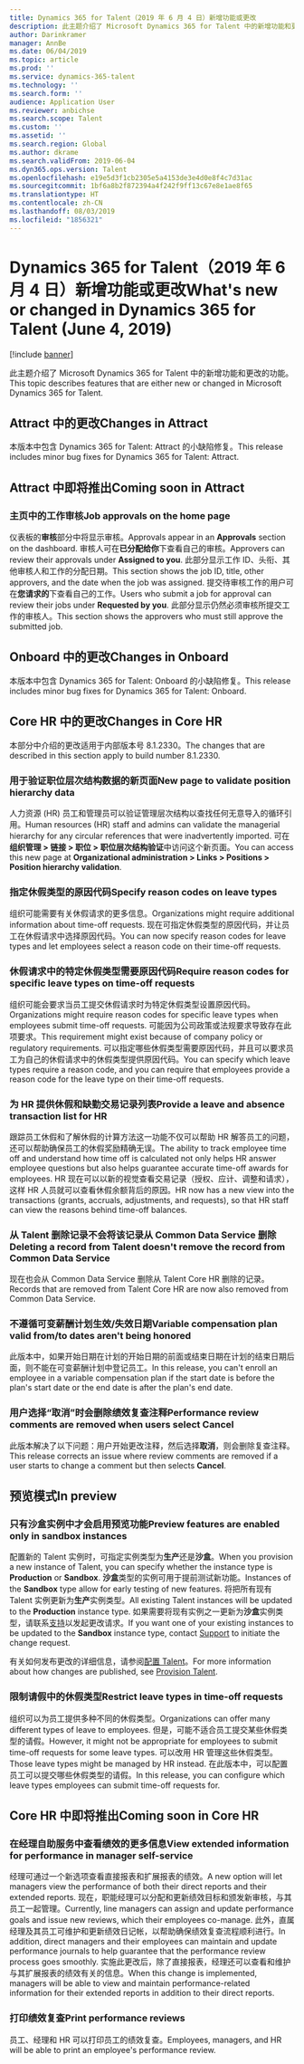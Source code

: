 ```yaml
---
title: Dynamics 365 for Talent（2019 年 6 月 4 日）新增功能或更改
description: 此主题介绍了 Microsoft Dynamics 365 for Talent 中的新增功能和更改的功能。
author: Darinkramer
manager: AnnBe
ms.date: 06/04/2019
ms.topic: article
ms.prod: ''
ms.service: dynamics-365-talent
ms.technology: ''
ms.search.form: ''
audience: Application User
ms.reviewer: anbichse
ms.search.scope: Talent
ms.custom: ''
ms.assetid: ''
ms.search.region: Global
ms.author: dkrame
ms.search.validFrom: 2019-06-04
ms.dyn365.ops.version: Talent
ms.openlocfilehash: e19e5d3f1cb2305e5a4153de3e4d0e8f4c7d31ac
ms.sourcegitcommit: 1bf6a8b2f872394a4f242f9ff13c67e8e1ae8f65
ms.translationtype: HT
ms.contentlocale: zh-CN
ms.lasthandoff: 08/03/2019
ms.locfileid: "1856321"
---
```

# <a name="whats-new-or-changed-in-dynamics-365-for-talent-june-4-2019"></a><span data-ttu-id="887c5-103">Dynamics 365 for Talent（2019 年 6 月 4 日）新增功能或更改</span><span class="sxs-lookup"><span data-stu-id="887c5-103">What's new or changed in Dynamics 365 for Talent (June 4, 2019)</span></span>

[!include [banner](includes/banner.md)]

<span data-ttu-id="887c5-104">此主题介绍了 Microsoft Dynamics 365 for Talent 中的新增功能和更改的功能。</span><span class="sxs-lookup"><span data-stu-id="887c5-104">This topic describes features that are either new or changed in Microsoft Dynamics 365 for Talent.</span></span>

## <a name="changes-in-attract"></a><span data-ttu-id="887c5-105">Attract 中的更改</span><span class="sxs-lookup"><span data-stu-id="887c5-105">Changes in Attract</span></span>

<span data-ttu-id="887c5-106">本版本中包含 Dynamics 365 for Talent: Attract 的小缺陷修复。</span><span class="sxs-lookup"><span data-stu-id="887c5-106">This release includes minor bug fixes for Dynamics 365 for Talent: Attract.</span></span>

## <a name="coming-soon-in-attract"></a><span data-ttu-id="887c5-107">Attract 中即将推出</span><span class="sxs-lookup"><span data-stu-id="887c5-107">Coming soon in Attract</span></span>

### <a name="job-approvals-on-the-home-page"></a><span data-ttu-id="887c5-108">主页中的工作审核</span><span class="sxs-lookup"><span data-stu-id="887c5-108">Job approvals on the home page</span></span>

<span data-ttu-id="887c5-109">仪表板的**审核**部分中将显示审核。</span><span class="sxs-lookup"><span data-stu-id="887c5-109">Approvals appear in an **Approvals** section on the dashboard.</span></span> <span data-ttu-id="887c5-110">审核人可在**已分配给你**下查看自己的审核。</span><span class="sxs-lookup"><span data-stu-id="887c5-110">Approvers can review their approvals under **Assigned to you**.</span></span> <span data-ttu-id="887c5-111">此部分显示工作 ID、头衔、其他审核人和工作的分配日期。</span><span class="sxs-lookup"><span data-stu-id="887c5-111">This section shows the job ID, title, other approvers, and the date when the job was assigned.</span></span> <span data-ttu-id="887c5-112">提交待审核工作的用户可在**您请求的**下查看自己的工作。</span><span class="sxs-lookup"><span data-stu-id="887c5-112">Users who submit a job for approval can review their jobs under **Requested by you**.</span></span> <span data-ttu-id="887c5-113">此部分显示仍然必须审核所提交工作的审核人。</span><span class="sxs-lookup"><span data-stu-id="887c5-113">This section shows the approvers who must still approve the submitted job.</span></span>

## <a name="changes-in-onboard"></a><span data-ttu-id="887c5-114">Onboard 中的更改</span><span class="sxs-lookup"><span data-stu-id="887c5-114">Changes in Onboard</span></span>

<span data-ttu-id="887c5-115">本版本中包含 Dynamics 365 for Talent: Onboard 的小缺陷修复。</span><span class="sxs-lookup"><span data-stu-id="887c5-115">This release includes minor bug fixes for Dynamics 365 for Talent: Onboard.</span></span>

## <a name="changes-in-core-hr"></a><span data-ttu-id="887c5-116">Core HR 中的更改</span><span class="sxs-lookup"><span data-stu-id="887c5-116">Changes in Core HR</span></span>

<span data-ttu-id="887c5-117">本部分中介绍的更改适用于内部版本号 8.1.2330。</span><span class="sxs-lookup"><span data-stu-id="887c5-117">The changes that are described in this section apply to build number 8.1.2330.</span></span>

### <a name="new-page-to-validate-position-hierarchy-data"></a><span data-ttu-id="887c5-118">用于验证职位层次结构数据的新页面</span><span class="sxs-lookup"><span data-stu-id="887c5-118">New page to validate position hierarchy data</span></span>

<span data-ttu-id="887c5-119">人力资源 (HR) 员工和管理员可以验证管理层次结构以查找任何无意导入的循环引用。</span><span class="sxs-lookup"><span data-stu-id="887c5-119">Human resources (HR) staff and admins can validate the managerial hierarchy for any circular references that were inadvertently imported.</span></span> <span data-ttu-id="887c5-120">可在**组织管理 \> 链接 \> 职位 \> 职位层次结构验证**中访问这个新页面。</span><span class="sxs-lookup"><span data-stu-id="887c5-120">You can access this new page at **Organizational administration \> Links \> Positions \> Position hierarchy validation**.</span></span>

### <a name="specify-reason-codes-on-leave-types"></a><span data-ttu-id="887c5-121">指定休假类型的原因代码</span><span class="sxs-lookup"><span data-stu-id="887c5-121">Specify reason codes on leave types</span></span>

<span data-ttu-id="887c5-122">组织可能需要有关休假请求的更多信息。</span><span class="sxs-lookup"><span data-stu-id="887c5-122">Organizations might require additional information about time-off requests.</span></span> <span data-ttu-id="887c5-123">现在可指定休假类型的原因代码，并让员工在休假请求中选择原因代码。</span><span class="sxs-lookup"><span data-stu-id="887c5-123">You can now specify reason codes for leave types and let employees select a reason code on their time-off requests.</span></span>

### <a name="require-reason-codes-for-specific-leave-types-on-time-off-requests"></a><span data-ttu-id="887c5-124">休假请求中的特定休假类型需要原因代码</span><span class="sxs-lookup"><span data-stu-id="887c5-124">Require reason codes for specific leave types on time-off requests</span></span>

<span data-ttu-id="887c5-125">组织可能会要求当员工提交休假请求时为特定休假类型设置原因代码。</span><span class="sxs-lookup"><span data-stu-id="887c5-125">Organizations might require reason codes for specific leave types when employees submit time-off requests.</span></span> <span data-ttu-id="887c5-126">可能因为公司政策或法规要求导致存在此项要求。</span><span class="sxs-lookup"><span data-stu-id="887c5-126">This requirement might exist because of company policy or regulatory requirements.</span></span> <span data-ttu-id="887c5-127">可以指定哪些休假类型需要原因代码，并且可以要求员工为自己的休假请求中的休假类型提供原因代码。</span><span class="sxs-lookup"><span data-stu-id="887c5-127">You can specify which leave types require a reason code, and you can require that employees provide a reason code for the leave type on their time-off requests.</span></span>

### <a name="provide-a-leave-and-absence-transaction-list-for-hr"></a><span data-ttu-id="887c5-128">为 HR 提供休假和缺勤交易记录列表</span><span class="sxs-lookup"><span data-stu-id="887c5-128">Provide a leave and absence transaction list for HR</span></span>

<span data-ttu-id="887c5-129">跟踪员工休假和了解休假的计算方法这一功能不仅可以帮助 HR 解答员工的问题，还可以帮助确保员工的休假奖励精确无误。</span><span class="sxs-lookup"><span data-stu-id="887c5-129">The ability to track employee time off and understand how time off is calculated not only helps HR answer employee questions but also helps guarantee accurate time-off awards for employees.</span></span> <span data-ttu-id="887c5-130">HR 现在可以以新的视觉查看交易记录（授权、应计、调整和请求），这样 HR 人员就可以查看休假余额背后的原因。</span><span class="sxs-lookup"><span data-stu-id="887c5-130">HR now has a new view into the transactions (grants, accruals, adjustments, and requests), so that HR staff can view the reasons behind time-off balances.</span></span>

### <a name="deleting-a-record-from-talent-doesnt-remove-the-record-from-common-data-service"></a><span data-ttu-id="887c5-131">从 Talent 删除记录不会将该记录从 Common Data Service 删除</span><span class="sxs-lookup"><span data-stu-id="887c5-131">Deleting a record from Talent doesn't remove the record from Common Data Service</span></span>

<span data-ttu-id="887c5-132">现在也会从 Common Data Service 删除从 Talent Core HR 删除的记录。</span><span class="sxs-lookup"><span data-stu-id="887c5-132">Records that are removed from Talent Core HR are now also removed from Common Data Service.</span></span>

### <a name="variable-compensation-plan-valid-fromto-dates-arent-being-honored"></a><span data-ttu-id="887c5-133">不遵循可变薪酬计划生效/失效日期</span><span class="sxs-lookup"><span data-stu-id="887c5-133">Variable compensation plan valid from/to dates aren't being honored</span></span>

<span data-ttu-id="887c5-134">此版本中，如果开始日期在计划的开始日期的前面或结束日期在计划的结束日期后面，则不能在可变薪酬计划中登记员工。</span><span class="sxs-lookup"><span data-stu-id="887c5-134">In this release, you can't enroll an employee in a variable compensation plan if the start date is before the plan's start date or the end date is after the plan's end date.</span></span> 

### <a name="performance-review-comments-are-removed-when-users-select-cancel"></a><span data-ttu-id="887c5-135">用户选择“取消”时会删除绩效复查注释</span><span class="sxs-lookup"><span data-stu-id="887c5-135">Performance review comments are removed when users select Cancel</span></span>

<span data-ttu-id="887c5-136">此版本解决了以下问题：用户开始更改注释，然后选择**取消**，则会删除复查注释。</span><span class="sxs-lookup"><span data-stu-id="887c5-136">This release corrects an issue where review comments are removed if a user starts to change a comment but then selects **Cancel**.</span></span> 

## <a name="in-preview"></a><span data-ttu-id="887c5-137">预览模式</span><span class="sxs-lookup"><span data-stu-id="887c5-137">In preview</span></span>

### <a name="preview-features-are-enabled-only-in-sandbox-instances"></a><span data-ttu-id="887c5-138">只有沙盒实例中才会启用预览功能</span><span class="sxs-lookup"><span data-stu-id="887c5-138">Preview features are enabled only in sandbox instances</span></span>

<span data-ttu-id="887c5-139">配置新的 Talent 实例时，可指定实例类型为**生产**还是**沙盒**。</span><span class="sxs-lookup"><span data-stu-id="887c5-139">When you provision a new instance of Talent, you can specify whether the instance type is **Production** or **Sandbox**.</span></span> <span data-ttu-id="887c5-140">**沙盒**类型的实例可用于提前测试新功能。</span><span class="sxs-lookup"><span data-stu-id="887c5-140">Instances of the **Sandbox** type allow for early testing of new features.</span></span> <span data-ttu-id="887c5-141">将把所有现有 Talent 实例更新为**生产**实例类型。</span><span class="sxs-lookup"><span data-stu-id="887c5-141">All existing Talent instances will be updated to the **Production** instance type.</span></span> <span data-ttu-id="887c5-142">如果需要将现有实例之一更新为**沙盒**实例类型，请联系[支持](https://docs.microsoft.com/dynamics365/unified-operations/talent/talent-support)以发起更改请求。</span><span class="sxs-lookup"><span data-stu-id="887c5-142">If you want one of your existing instances to be updated to the **Sandbox** instance type, contact [Support](https://docs.microsoft.com/dynamics365/unified-operations/talent/talent-support) to initiate the change request.</span></span>

<span data-ttu-id="887c5-143">有关如何发布更改的详细信息，请参阅[配置 Talent](https://docs.microsoft.com/dynamics365/unified-operations/talent/provisioning-talent)。</span><span class="sxs-lookup"><span data-stu-id="887c5-143">For more information about how changes are published, see [Provision Talent](https://docs.microsoft.com/dynamics365/unified-operations/talent/provisioning-talent).</span></span>

### <a name="restrict-leave-types-in-time-off-requests"></a><span data-ttu-id="887c5-144">限制请假中的休假类型</span><span class="sxs-lookup"><span data-stu-id="887c5-144">Restrict leave types in time-off requests</span></span>

<span data-ttu-id="887c5-145">组织可以为员工提供多种不同的休假类型。</span><span class="sxs-lookup"><span data-stu-id="887c5-145">Organizations can offer many different types of leave to employees.</span></span> <span data-ttu-id="887c5-146">但是，可能不适合员工提交某些休假类型的请假。</span><span class="sxs-lookup"><span data-stu-id="887c5-146">However, it might not be appropriate for employees to submit time-off requests for some leave types.</span></span> <span data-ttu-id="887c5-147">可以改用 HR 管理这些休假类型。</span><span class="sxs-lookup"><span data-stu-id="887c5-147">Those leave types might be managed by HR instead.</span></span> <span data-ttu-id="887c5-148">在此版本中，可以配置员工可以提交哪些休假类型的请假。</span><span class="sxs-lookup"><span data-stu-id="887c5-148">In this release, you can configure which leave types employees can submit time-off requests for.</span></span> 

## <a name="coming-soon-in-core-hr"></a><span data-ttu-id="887c5-149">Core HR 中即将推出</span><span class="sxs-lookup"><span data-stu-id="887c5-149">Coming soon in Core HR</span></span>

### <a name="view-extended-information-for-performance-in-manager-self-service"></a><span data-ttu-id="887c5-150">在经理自助服务中查看绩效的更多信息</span><span class="sxs-lookup"><span data-stu-id="887c5-150">View extended information for performance in manager self-service</span></span>

<span data-ttu-id="887c5-151">经理可通过一个新选项查看直接报表和扩展报表的绩效。</span><span class="sxs-lookup"><span data-stu-id="887c5-151">A new option will let managers view the performance of both their direct reports and their extended reports.</span></span> <span data-ttu-id="887c5-152">现在，职能经理可以分配和更新绩效目标和颁发新审核，与其员工一起管理。</span><span class="sxs-lookup"><span data-stu-id="887c5-152">Currently, line managers can assign and update performance goals and issue new reviews, which their employees co-manage.</span></span> <span data-ttu-id="887c5-153">此外，直属经理及其员工可维护和更新绩效日记帐，以帮助确保绩效复查流程顺利进行。</span><span class="sxs-lookup"><span data-stu-id="887c5-153">In addition, direct managers and their employees can maintain and update performance journals to help guarantee that the performance review process goes smoothly.</span></span> <span data-ttu-id="887c5-154">实施此更改后，除了直接报表，经理还可以查看和维护与其扩展报表的绩效有关的信息。</span><span class="sxs-lookup"><span data-stu-id="887c5-154">When this change is implemented, managers will be able to view and maintain performance-related information for their extended reports in addition to their direct reports.</span></span> 

### <a name="print-performance-reviews"></a><span data-ttu-id="887c5-155">打印绩效复查</span><span class="sxs-lookup"><span data-stu-id="887c5-155">Print performance reviews</span></span>

<span data-ttu-id="887c5-156">员工、经理和 HR 可以打印员工的绩效复查。</span><span class="sxs-lookup"><span data-stu-id="887c5-156">Employees, managers, and HR will be able to print an employee's performance review.</span></span>
